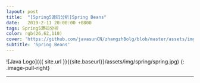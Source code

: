 ```yaml
---
layout: post
title:  "[Spring5源码分析]Spring Beans"
date:   2019-2-11 20:00:00 +0800
tags: Spring5源码分析
color: rgb(26,62,110)
cover: 'https://github.com/javasunCN/zhangzhBolg/blob/master/assets/img/spring/spring.jpg?raw=true'
subtitle: 'Spring Beans'
---
```


![Java Logo]({{ site.url }}{{site.baseurl}}/assets/img/spring/spring.jpg)
{: .image-pull-right}

------------------------















